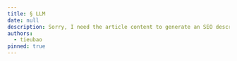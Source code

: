 ```yaml
---
title: § LLM
date: null
description: Sorry, I need the article content to generate an SEO description. Please provide the text you want summarized.
authors:
  - tieubao
pinned: true
---
```


